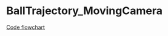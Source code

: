 # BallTrajectory_MovingCamera

[Code flowchart](https://drive.google.com/file/d/1XzNnOhefT757EXSzQhxOWBxaQ9NrEF99/view?usp=sharing)
